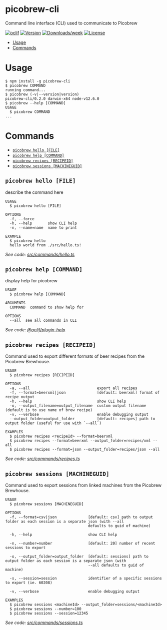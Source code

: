 picobrew-cli
============

Command line interface (CLI) used to communicate to Picobrew

[![oclif](https://img.shields.io/badge/cli-oclif-brightgreen.svg)](https://oclif.io)
[![Version](https://img.shields.io/npm/v/picobrew-cli.svg)](https://npmjs.org/package/picobrew-cli)
[![Downloads/week](https://img.shields.io/npm/dw/picobrew-cli.svg)](https://npmjs.org/package/picobrew-cli)
[![License](https://img.shields.io/npm/l/picobrew-cli.svg)](https://github.com/tmack8001/picobrew-cli/blob/master/package.json)

<!-- toc -->
* [Usage](#usage)
* [Commands](#commands)
<!-- tocstop -->
# Usage
<!-- usage -->
```sh-session
$ npm install -g picobrew-cli
$ picobrew COMMAND
running command...
$ picobrew (-v|--version|version)
picobrew-cli/0.2.0 darwin-x64 node-v12.6.0
$ picobrew --help [COMMAND]
USAGE
  $ picobrew COMMAND
...
```
<!-- usagestop -->
# Commands
<!-- commands -->
* [`picobrew hello [FILE]`](#picobrew-hello-file)
* [`picobrew help [COMMAND]`](#picobrew-help-command)
* [`picobrew recipes [RECIPEID]`](#picobrew-recipes-recipeid)
* [`picobrew sessions [MACHINEGUID]`](#picobrew-sessions-machineguid)

## `picobrew hello [FILE]`

describe the command here

```
USAGE
  $ picobrew hello [FILE]

OPTIONS
  -f, --force
  -h, --help       show CLI help
  -n, --name=name  name to print

EXAMPLE
  $ picobrew hello
  hello world from ./src/hello.ts!
```

_See code: [src/commands/hello.ts](https://github.com/tmack8001/picobrew-cli/blob/v0.2.0/src/commands/hello.ts)_

## `picobrew help [COMMAND]`

display help for picobrew

```
USAGE
  $ picobrew help [COMMAND]

ARGUMENTS
  COMMAND  command to show help for

OPTIONS
  --all  see all commands in CLI
```

_See code: [@oclif/plugin-help](https://github.com/oclif/plugin-help/blob/v2.2.3/src/commands/help.ts)_

## `picobrew recipes [RECIPEID]`

Command used to export different formats of beer recipes from the Picobrew Brewhouse.

```
USAGE
  $ picobrew recipes [RECIPEID]

OPTIONS
  -a, --all                              export all recipes
  -f, --format=beerxml|json              [default: beerxml] format of recipe output
  -h, --help                             show CLI help
  -o, --output_filename=output_filename  custom output filename (default is to use name of brew recipe)
  -v, --verbose                          enable debugging output
  --output_folder=output_folder          [default: recipes] path to output folder (useful for use with `--all`)

EXAMPLES
  $ picobrew recipes <recipeId> --format=beerxml
  $ picobrew recipes --format=beerxml --output_folder=recipes/xml --all
  $ picobrew recipes --format=json --output_folder=recipes/json --all
```

_See code: [src/commands/recipes.ts](https://github.com/tmack8001/picobrew-cli/blob/v0.2.0/src/commands/recipes.ts)_

## `picobrew sessions [MACHINEGUID]`

Command used to export sessions from linked machines from the Picobrew Brewhouse.

```
USAGE
  $ picobrew sessions [MACHINEGUID]

OPTIONS
  -f, --format=csv|json              [default: csv] path to output folder as each session is a separate json (with --all
                                     defaults to guid of machine)

  -h, --help                         show CLI help

  -n, --number=number                [default: 20] number of recent sessions to export

  -o, --output_folder=output_folder  [default: sessions] path to output folder as each session is a separate json (with
                                     --all defaults to guid of machine)

  -s, --session=session              identifier of a specific sessions to export (ie. 60208)

  -v, --verbose                      enable debugging output

EXAMPLES
  $ picobrew sessions <machineId> --output_folder=sessions/<machineId>
  $ picobrew sessions --number=100
  $ picobrew sessions --session=12345
```

_See code: [src/commands/sessions.ts](https://github.com/tmack8001/picobrew-cli/blob/v0.2.0/src/commands/sessions.ts)_
<!-- commandsstop -->
